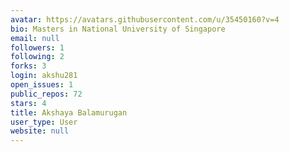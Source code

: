 ```yaml
---
avatar: https://avatars.githubusercontent.com/u/35450160?v=4
bio: Masters in National University of Singapore
email: null
followers: 1
following: 2
forks: 3
login: akshu281
open_issues: 1
public_repos: 72
stars: 4
title: Akshaya Balamurugan
user_type: User
website: null
---
```

